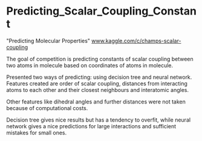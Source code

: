 # Predicting_Scalar_Coupling_Constant
"Predicting Molecular Properties" www.kaggle.com/c/champs-scalar-coupling 

The goal of competition is predicting constants of scalar coupling between two atoms in molecule
based on coordinates of atoms in molecule.

Presented two ways of predicting: using decision tree and neural network.
Features created are order of scalar coupling, distances from interacting atoms to each other
and their closest neighbours and interatomic angles.

Other features like dihedral angles and further distances were not taken because of computational costs.

Decision tree gives nice results but has a tendency to overfit, while neural network gives a nice predictions for
large interactions and sufficient mistakes for small ones.
